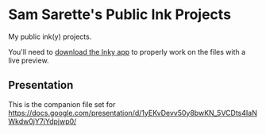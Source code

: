 # Sam Sarette's Public Ink Projects
My public ink(y) projects.

You'll need to [download the Inky app](http://www.github.com/inkle/inky/releases/latest) to properly work on the files with a live preview.

## Presentation
This is the companion file set for https://docs.google.com/presentation/d/1yEKvDevv50y8bwKN_5VCDts4IaNWkdw0jY7jYdpjwp0/
